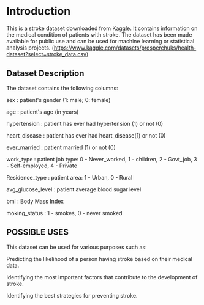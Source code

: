 # Introduction
This is a stroke dataset downloaded from Kaggle. It contains information on the medical condition of patients with stroke. The dataset has been made available for public use and can be used for machine learning or statistical analysis projects. (https://www.kaggle.com/datasets/prosperchuks/health-dataset?select=stroke_data.csv)

## Dataset Description
The dataset contains the following columns:

sex : patient's gender (1: male; 0: female)

age : patient's age (in years)

hypertension : patient has ever had hypertension (1) or not (0)

heart_disease : patient has ever had heart_disease(1) or not (0)

ever_married : patient married (1) or not (0)

work_type : patient job type: 0 - Never_worked, 1 - children, 2 - Govt_job, 3 - Self-employed, 4 - Private

Residence_type : patient area: 1 - Urban, 0 - Rural

avg_glucose_level : patient average blood sugar level

bmi : Body Mass Index

moking_status : 1 - smokes, 0 - never smoked

## POSSIBLE USES
This dataset can be used for various purposes such as:

Predicting the likelihood of a person having stroke based on their medical data.

Identifying the most important factors that contribute to the development of stroke.

Identifying the best strategies for preventing stroke.
